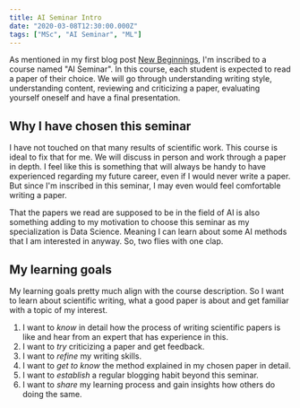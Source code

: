 ```yaml
---
title: AI Seminar Intro
date: "2020-03-08T12:30:00.000Z"
tags: ["MSc", "AI Seminar", "ML"]
---
```


As mentioned in my first blog post [New Beginnings](/0001-new-beginnings), I'm inscribed to a course
named "AI Seminar". In this course, each student is expected to read a paper of their choice.
We will go through understanding writing style, understanding content, reviewing and criticizing
a paper, evaluating yourself oneself and have a final presentation.

## Why I have chosen this seminar

I have not touched on that many results of scientific work. This course is ideal to fix that for me.
We will discuss in person and work through a paper in depth. I feel like this is something that will
always be handy to have experienced regarding my future career, even if I would never write a paper.
But since I'm inscribed in this seminar, I may even would feel comfortable writing a paper.

That the papers we read are supposed to be in the field of AI is also something adding to my
motivation to choose this seminar as my specialization is Data Science. Meaning I can learn about
some AI methods that I am interested in anyway. So, two flies with one clap.

## My learning goals

My learning goals pretty much align with the course description. So I want to learn about scientific
writing, what a good paper is about and get familiar with a topic of my interest.

1. I want to _know_ in detail how the process of writing scientific papers is like and hear from an
   expert that has experience in this.
1. I want to _try_ criticizing a paper and get feedback.
1. I want to _refine_ my writing skills.
1. I want to _get to know_ the method explained in my chosen paper in detail.
1. I want to _establish_ a regular blogging habit beyond this seminar.
1. I want to _share_ my learning process and gain insights how others do doing the same.
